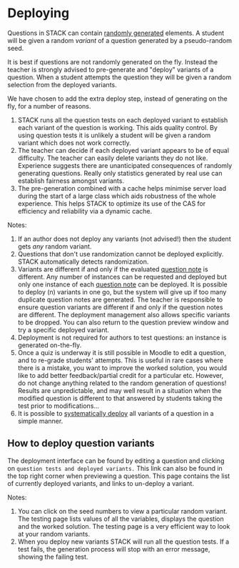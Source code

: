 # Deploying

Questions in STACK can contain [randomly generated](../CAS/Random.md) elements.  A student will be given a random _variant_ of a question generated by a pseudo-random seed.

It is best if questions are not randomly generated on the fly.  Instead the teacher is strongly advised to pre-generate and "deploy" variants of a question.  When a student attempts the question they will be given a random selection from the deployed variants.

We have chosen to add the extra deploy step, instead of generating on the fly, for a number of reasons.

1. STACK runs all the question tests on each deployed variant to establish each variant of the question is working. This aids quality control. By using question tests it is unlikely a student will be given a random variant which does not work correctly.
2. The teacher can decide if each deployed variant appears to be of equal difficulty.  The teacher can easily delete variants they do not like.  Experience suggests there are unanticipated consequences of randomly generating questions.  Really only statistics generated by real use can establish fairness amongst variants.
3. The pre-generation combined with a cache helps minimise server load during the start of a large class which aids robustness of the whole experience.  This helps STACK to optimize its use of the CAS for efficiency and reliability via a dynamic cache.

Notes:

1. If an author does not deploy any variants (not advised!) then the student gets _any_ random variant.
2. Questions that don't use randomization cannot be deployed explicitly.  STACK automatically detects randomization.
3. Variants are different if and only if the evaluated [question note](Question_note.md) is different. Any number of instances can be requested and deployed but only one instance of each [question note](Question_note.md) can be deployed.  It is possible to deploy \(n\) variants in one go, but the system will give up if too many duplicate question notes are generated.  The teacher is responsible to ensure question variants are different if and only if the question notes are different.  The deployment management also allows specific variants to be dropped.  You can also return to the question preview window and try a specific deployed variant.
4. Deployment is not required for authors to test questions: an instance is generated on-the-fly.
5. Once a quiz is underway it is still possible in Moodle to edit a question, and to re-grade students' attempts.  This is useful in rare cases where there is a mistake, you want to improve the worked solution, you would like to add better feedback/partial credit for a particular etc.  However, do not change anything related to the random generation of questions!  Results are unpredictable, and may well result in a situation when the modified question is different to that answered by students taking the test prior to modifications...
6. It is possible to [systematically deploy](../CAS/Systematic_deployment.md) all variants of a question in a simple manner.

## How to deploy question variants ##

The deployment interface can be found by editing a question and clicking on `question tests and deployed variants.` This link can also be found in the top right corner when previewing a question. This page contains the list of currently deployed variants, and links to un-deploy a variant.

Notes:

1. You can click on the seed numbers to view a particular random variant.  The testing page lists values of all the variables, displays the question and the worked solution.  The testing page is a very efficient way to look at your random variants.
2. When you deploy new variants STACK will run all the question tests.  If a test fails, the generation process will stop with an error message, showing the failing test.
